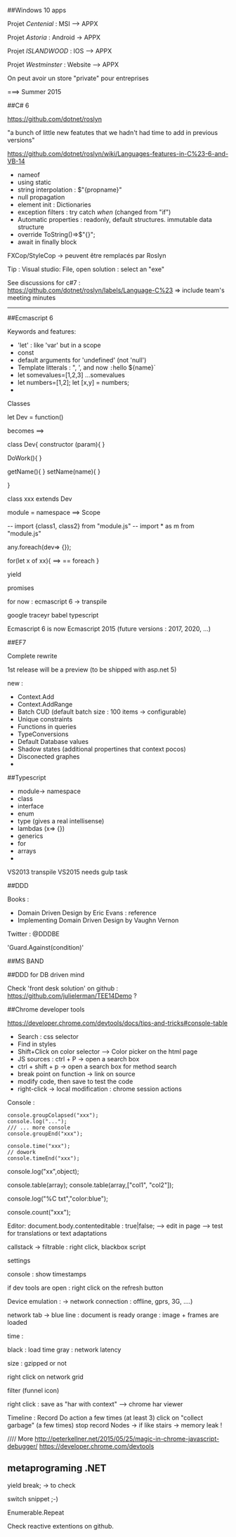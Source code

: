 ##Windows 10 apps

Projet *Centenial* : MSI --> APPX

Projet *Astoria* : Android -> APPX

Projet *ISLANDWOOD* : IOS --> APPX

Projet *Westminster* : Website --> APPX

On peut avoir un store "private" pour entreprises

===> Summer 2015


##C# 6

https://github.com/dotnet/roslyn

"a bunch of little new featutes that we hadn't had time to add in previous versions"

https://github.com/dotnet/roslyn/wiki/Languages-features-in-C%23-6-and-VB-14

- nameof
- using static
- string interpolation : $"{propname}"
- null propagation
- element init : Dictionaries
- exception filters : try catch *when* (changed from "if")
- Automatic properties : readonly, default structures. immutable data structure
- override ToString()=>$"{}"; 
- await in finally block


FXCop/StyleCop -> peuvent être remplacés par Roslyn

Tip : Visual studio: File, open solution : select an "exe"

See discussions for c#7 : https://github.com/dotnet/roslyn/labels/Language-C%23
=> include team's meeting minutes

------

##Ecmascript 6

Keywords and features:
- 'let' : like 'var' but in a scope
- const
- default arguments for 'undefined' (not 'null')
- Template litterals : ", ', and now ` : `hello ${name}`
- let somevalues=[1,2,3]   ...somevalues
- let numbers=[1,2]; let [x,y] = numbers;
- 

Classes

let Dev = function()

becomes ==> 

class Dev{
 constructor (param){
 }
 
 DoWork(){
 }
 
 getName(){
  }
setName(name){
}

}

class xxx extends Dev

 
 module  = namespace ==> Scope
 
 
 -- import {class1, class2} from "module.js"
-- import * as m from "module.js"

any.foreach(dev=> {});

for(let x of xx){ ==> == foreach
}


yield

promises

for now :
ecmascript 6 -> transpile 

google traceyr
babel
typescript

Ecmascript 6 is now Ecmascript 2015 (future versions : 2017, 2020, ...)


##EF7

Complete rewrite

1st release will be a preview (to be shipped with asp.net 5)

new : 

- Context.Add
- Context.AddRange
- Batch CUD (default batch size : 100 items -> configurable)
- Unique constraints
- Functions in queries
- TypeConversions
- Default Database values
- Shadow states (additional propertines that context pocos)
- Disconected graphes
- 


##Typescript

- module-> namespace
- class
- interface
- enum
- type (gives a real intellisense)
- lambdas (x=> {})
- generics
- for
- arrays
- 


VS2013 transpile
VS2015 needs gulp task


##DDD

Books : 
- Domain Driven Design by Eric Evans : reference
- Implementing Domain Driven Design by Vaughn Vernon

Twitter : @DDDBE


'Guard.Against<ex>(condition)'

##MS BAND

##DDD for DB driven mind

Check 'front desk solution' on github : https://github.com/julielerman/TEE14Demo ?


##Chrome developer tools

https://developer.chrome.com/devtools/docs/tips-and-tricks#console-table

- Search : css selector
- Find in styles
- Shift+Click on color selector --> Color picker on the html page
- JS sources : ctrl + P -> open a search box
- ctrl + shift + p -> open a search box for method search
- break point on function  -> link on source
- modify code, then save to test the code
- right-click -> local modification : chrome session actions 
 

Console :

````
console.groupColapsed("xxx");
console.log("...");
/// ... more console
console.groupEnd("xxx");

````

```
console.time("xxx");
// dowork
console.timeEnd("xxx");
```

console.log("xx",object);

console.table(array);
console.table(array,["col1", "col2"]);

console.log("%C txt","color:blue");

console.count("xxx");


Editor:
document.body.contenteditable : true|false; --> edit in page --> test for translations or text adaptations

callstack
-> filtrable : right click, blackbox script

settings

console : show timestamps

if dev tools are open : right click on the refresh button

Device emulation :
-> network connection : offline, gprs, 3G, ....)

network tab 
-> blue line : document is ready
orange : image + frames are loaded

time :

black : load time
gray : network latency

size : gzipped or not

right click on network grid

filter (funnel icon)

right click : save as "har with context" -->  chrome har viewer

Timeline :
Record
Do action a few times (at least 3)
click on "collect garbage" (a few times)
stop record
Nodes -> if like stairs -> memory leak !


//// More
http://peterkellner.net/2015/05/25/magic-in-chrome-javascript-debugger/
https://developer.chrome.com/devtools


## metaprograming .NET


yield break; -> to check 


switch snippet ;-)

Enumerable.Repeat

Check reactive extentions on github.







